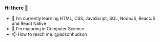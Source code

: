 ### Hi there 👋

- 🌱 I’m currently learning HTML, CSS, JavaScript, SQL, NodeJS, ReactJS and React Native
- 💬 I'm majoring in Computer Science
- 📫 How to reach me: @jadsonhudson
